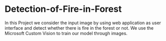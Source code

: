 # Detection-of-Fire-in-Forest
In this Project we consider the input image by using web application as user interface and detect whether there is fire in the forest or not. We use the Microsoft Custom Vision to train our model through images.
